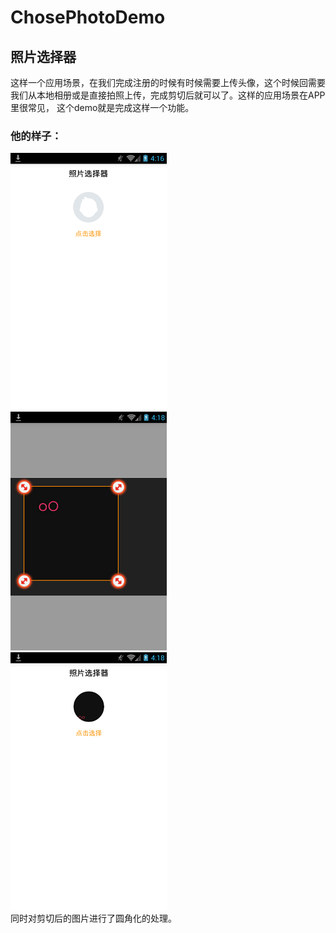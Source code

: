 # ChosePhotoDemo
## 照片选择器
这样一个应用场景，在我们完成注册的时候有时候需要上传头像，这个时候回需要我们从本地相册或是直接拍照上传，完成剪切后就可以了。这样的应用场景在APP里很常见，
这个demo就是完成这样一个功能。
### 他的样子：
![](https://github.com/jiushi555/ChosePhotoDemo/raw/master/demo_ys1.png)<br/>
![](https://github.com/jiushi555/ChosePhotoDemo/raw/master/demo_ys3.png)<br/>
![](https://github.com/jiushi555/ChosePhotoDemo/raw/master/demo_ys2.png)<br/>
同时对剪切后的图片进行了圆角化的处理。




